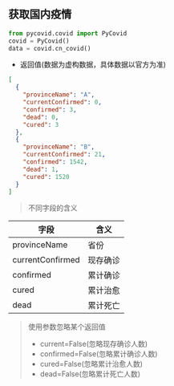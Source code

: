## 获取国内疫情
```python
from pycovid.covid import PyCovid
covid = PyCovid()
data = covid.cn_covid()
```
 - 返回值(数据为虚构数据，具体数据以官方为准)
```json
[
  {
    "provinceName": "A",
    "currentConfirmed": 0,
    "confirmed": 3,
    "dead": 0,
    "cured": 3
  },
  {
    "provinceName": "B",
    "currentConfirmed": 21,
    "confirmed": 1542,
    "dead": 1,
    "cured": 1520
  }
]
```
> 不同字段的含义

|字段            |含义      |
| -------------- | ------- |
|provinceName    |省份      |
|currentConfirmed|现存确诊  |
|confirmed       |累计确诊  |
|cured           |累计治愈  |
|dead            |累计死亡  |

>使用参数忽略某个返回值
>- current=False(忽略现存确诊人数)
>- confirmed=False(忽略累计确诊人数)
>- cured=False(忽略累计治愈人数)
>- dead=False(忽略累计死亡人数)

